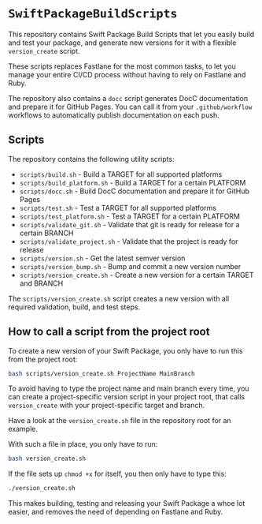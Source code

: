 # ``SwiftPackageBuildScripts``

This repository contains Swift Package Build Scripts that let you easily build and test your package, and generate new versions for it with a flexible `version_create` script.

These scripts replaces Fastlane for the most common tasks, to let you manage your entire CI/CD process without having to rely on Fastlane and Ruby. 

The repository also contains a `docc` script generates DocC documentation and prepare it for GitHub Pages. You can call it from your `.github/workflow` workflows to automatically publish documentation on each push.


## Scripts

The repository contains the following utility scripts:

* `scripts/build.sh` - Build a TARGET for all supported platforms
* `scripts/build_platform.sh` - Build a TARGET for a certain PLATFORM
* `scripts/docc.sh` - Build DocC documentation and prepare it for GitHub Pages
* `scripts/test.sh` - Test a TARGET for all supported platforms
* `scripts/test_platform.sh` - Test a TARGET for a certain PLATFORM
* `scripts/validate_git.sh` - Validate that git is ready for release for a certain BRANCH
* `scripts/validate_project.sh` - Validate that the project is ready for release
* `scripts/version.sh` - Get the latest semver version
* `scripts/version_bump.sh` - Bump and commit a new version number
* `scripts/version_create.sh` - Create a new version for a certain TARGET and BRANCH

The `scripts/version_create.sh` script creates a new version with all required validation, build, and test steps.


## How to call a script from the project root

To create a new version of your Swift Package, you only have to run this from the project root:

```bash
bash scripts/version_create.sh ProjectName MainBranch
```

To avoid having to type the project name and main branch every time, you can create a project-specific version script in your project root, that calls `version_create` with your project-specific target and branch.

Have a look at the `version_create.sh` file in the repository root for an example.

With such a file in place, you only have to run:

```bash
bash version_create.sh
```

If the file sets up `chmod +x` for itself, you then only have to type this:

```bash
./version_create.sh
```

This makes building, testing and releasing your Swift Package a whoe lot easier, and removes the need of depending on Fastlane and Ruby.
